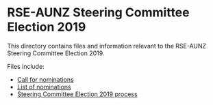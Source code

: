 # RSE-AUNZ Steering Committee Election 2019

This directory contains files and information relevant to the RSE-AUNZ Steering
Committee Election 2019.

Files include:
* [Call for nominations](https://github.com/rse-aunz/organisation/blob/master/Elections/2020/call-for-nominations.md)
* [List of nominations](https://github.com/rse-aunz/organisation/blob/master/Elections/2020/nominations.md)
* [Steering Committee Election 2019 process](https://github.com/rse-aunz/organisation/blob/master/Elections/2020/process.md)
